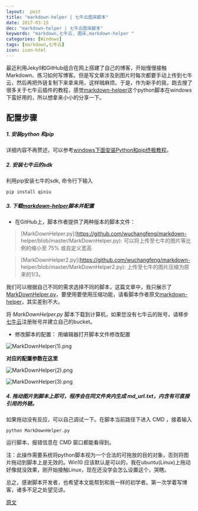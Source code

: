 ```yaml
---
layout:  post
title: "markdown-helper | 七牛云图床脚本"
date: 2017-03-15
dec: "markdown-helper | 七牛云图床脚本"
keywords: "markdown,七牛云, 图床,markdown-helper "
categories: [Windows]
tags: [markdown,七牛云]
icon: icon-html
---
```


最近利用Jekyll和GitHub组合在网上搭建了自己的博客，开始慢慢接触Markdown、练习如何写博客。但是写文章涉及到图片时每次都要手动上传到七牛云，然后再把外链复制下来拿来用，这样贼麻烦。于是，作为新手的我，跑去搜了很多关于七牛云插件的教程，感觉[markdown-helper](https://github.com/wuchangfeng/markdown-helper)这个python脚本在windows下蛮好用的，所以想拿来小小的分享一下。

## 配置步骤
##### 1. 安装python 和pip
详细内容不再赘述，可以参考[windows下面安装Python和pip终极教程](http://www.cnblogs.com/yuanzm/p/4089856.html)。

##### 2. 安装七牛云的sdk
利用pip安装七牛的sdk, 命令行下输入

`pip install qiniu`

##### 3. 下载[markdown-helper](https://github.com/wuchangfeng/markdown-helper)脚本并配置
- 在GitHub上，脚本作者提供了两种版本的脚本文件：

> [MarkDownHelper.py](https://github.com/wuchangfeng/markdown-
 helper/blob/master/MarkDownHelper.py): 可以将上传至七牛的图片等比例的缩小至 75% 或自定义宽高

 > [MarkDownHelper2.py](https://github.com/wuchangfeng/markdown-
 helper/blob/master/MarkDownHelper2.py): 上传至七牛的图片压缩为原来的1/3。

 我们可以根据自己不同的需求选择不同的脚本，这篇文章中，我只展示了 [MarkDownHelper.py](https://github.com/wuchangfeng/markdown-helper/blob/master/MarkDownHelper.py)，要使用要使用压缩功能，请看脚本作者原文[markdown-helper](https://github.com/wuchangfeng/markdown-helper)，其实差别不大。

 将 *MarkDownHelper.py* 脚本下载到计算机，如果您没有七牛云的账号，请移步[七牛云](https://www.qiniu.com/)注册账号并建立自己的bucket。

- 修改脚本的配置：
 用编辑器打开脚本文件修改配置
 
![MarkDownHelper(1).png](http://om34k6iz4.bkt.clouddn.com/MarkDownHelper(1).png?imageMogr2/thumbnail/!75p)

 **对应的配置参数在这里**
 
![MarkDownHelper(2).png](http://om34k6iz4.bkt.clouddn.com/MarkDownHelper(2).png?imageMogr2/thumbnail/!75p)

![MarkDownHelper(3).png](http://om34k6iz4.bkt.clouddn.com/MarkDownHelper(3).png?imageMogr2/thumbnail/!75p)

##### 4. 拖动图片到脚本上即可，程序会在同文件夹内生成 *md_url.txt*，内含有可直接引用的外链。
如果拖动没有反应，可以自己调试一下。在脚本当前路径下进入 CMD ，接着输入 

 `python MarkDownHelper.py `
 
运行脚本，报错信息在 CMD 窗口都能看得到。

注：此操作需要系统将python脚本视为一个合法的可拖放的目的对象，否则将图片拖动到脚本上是无效的。Win10 应该默认是可以的，我在ubuntu(Linux)上拖动好像就没效果，刚开始接触Linux，现在还没学会怎么设置这个，哭瞎。

总之，感谢脚本开发者，也希望本文能帮到和我一样的初学者。第一次学着写博客，诸多不足之处望见谅。

[原文](http://www.jianshu.com/p/4eb985281720)
